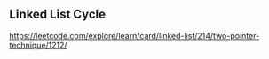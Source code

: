## Linked List Cycle
https://leetcode.com/explore/learn/card/linked-list/214/two-pointer-technique/1212/
